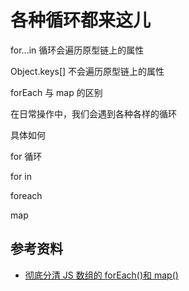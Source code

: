 # 各种循环都来这儿

for...in 循环会遍历原型链上的属性

Object.keys[] 不会遍历原型链上的属性

forEach 与 map 的区别

在日常操作中，我们会遇到各种各样的循环

具体如何

for 循环

for in

foreach

map

## 参考资料

-   [彻底分清 JS 数组的 forEach()和 map()](https://mp.weixin.qq.com/s?__biz=MzAxOTAzNjUwMg==&mid=2448541544&idx=1&sn=4a48245e6b86c4bfe5a8c9d961843d1c&chksm=8fc84751b8bfce47e4a7917b171e9b7aa22c2e76cff2b3378cd4f5d3f0ed5fffc28e4fa50bf8&mpshare=1&scene=1&srcid=&sharer_sharetime=1582765351996&sharer_shareid=778ad5bf3b27e0078eb105d7277263f6#rd)
